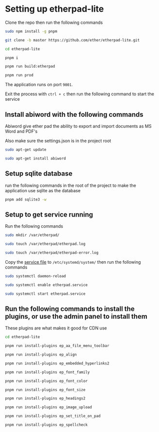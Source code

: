 # Setting up etherpad-lite

Clone the repo then run the following commands

```sh
sudo npm install -g pnpm

git clone -b master https://github.com/ether/etherpad-lite.git

cd etherpad-lite

pnpm i

pnpm run build:etherpad

pnpm run prod
```

The application runs on port ```9001```.

Exit the process with ```ctrl + c``` then run the following command to start the service

## Install abiword with the following commands

Abiword give ether pad the ability to export and import documents as MS Word and PDF's

Also make sure the settings.json is in the project root

```sh
sudo apt-get update

sudo apt-get install abiword
```

## Setup sqlite database

run the following commands in the root of the project to make the application use sqlite as the database

```sh
pnpm add sqlite3 -w
```

## Setup to get service running

Run the following commands

```sh
sudo mkdir /var/etherpad/

sudo touch /var/etherpad/etherpad.log

sudo touch /var/etherpad/etherpad-error.log
```

Copy the [service file](/etherpad-lite/etc/systemd/system/etherpad.service) to ```/etc/systemd/system/``` then run the following commands

```sh
sudo systemctl daemon-reload

sudo systemctl enable etherpad.service

sudo systemctl start etherpad.service

```

## Run the following commands to install the plugins, or use the admin panel to install them

These plugins are what makes it good for CDN use

```sh
cd etherpad-lite

pnpm run install-plugins ep_aa_file_menu_toolbar

pnpm run install-plugins ep_align

pnpm run install-plugins ep_embedded_hyperlinks2

pnpm run install-plugins ep_font_family

pnpm run install-plugins ep_font_color

pnpm run install-plugins ep_font_size

pnpm run install-plugins ep_headings2

pnpm run install-plugins ep_image_upload

pnpm run install-plugins ep_set_title_on_pad

pnpm run install-plugins ep_spellcheck
```
